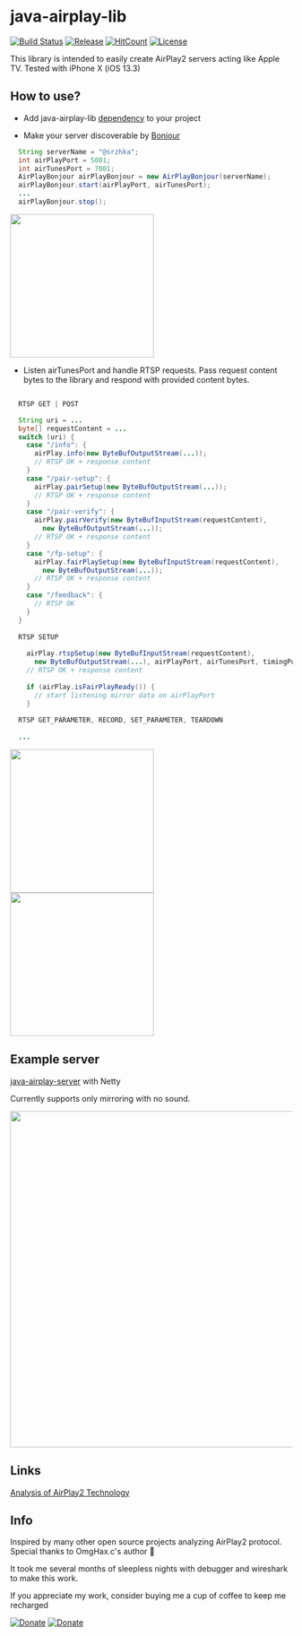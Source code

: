 # java-airplay-lib

[![Build Status](https://travis-ci.com/serezhka/java-airplay-lib.svg?branch=master)](https://travis-ci.com/serezhka/java-airplay-lib) [![Release](https://jitpack.io/v/serezhka/java-airplay-lib.svg)](https://jitpack.io/#serezhka/java-airplay-lib) [![HitCount](http://hits.dwyl.io/serezhka/java-airplay-lib.svg)](http://hits.dwyl.io/serezhka/java-airplay-lib)
[![License](https://img.shields.io/badge/license-MIT-blue.svg)](http://opensource.org/licenses/MIT)

This library is intended to easily create AirPlay2 servers acting like Apple TV. Tested with iPhone X (iOS 13.3)

## How to use?

* Add java-airplay-lib [dependency](https://jitpack.io/#serezhka/java-airplay-lib) to your project

* Make your server discoverable by [Bonjour](https://ru.wikipedia.org/wiki/Bonjour)

```java
  String serverName = "@srzhka";
  int airPlayPort = 5001;
  int airTunesPort = 7001;
  AirPlayBonjour airPlayBonjour = new AirPlayBonjour(serverName);
  airPlayBonjour.start(airPlayPort, airTunesPort);
  ...
  airPlayBonjour.stop();
```

<img src="https://github.com/serezhka/java-airplay-lib/blob/media/bonjour.jpg" width="256" height="256">

* Listen airTunesPort and handle RTSP requests. Pass request content bytes to the library and respond with provided content bytes.

```java

  RTSP GET | POST

  String uri = ...
  byte[] requestContent = ...
  switch (uri) {
    case "/info": {
      airPlay.info(new ByteBufOutputStream(...));
      // RTSP OK + response content
    }
    case "/pair-setup": {
      airPlay.pairSetup(new ByteBufOutputStream(...));
      // RTSP OK + response content
    }
    case "/pair-verify": {
      airPlay.pairVerify(new ByteBufInputStream(requestContent),
        new ByteBufOutputStream(...));
      // RTSP OK + response content
    }
    case "/fp-setup": {
      airPlay.fairPlaySetup(new ByteBufInputStream(requestContent),
        new ByteBufOutputStream(...));
      // RTSP OK + response content
    }
    case "/feedback": {
      // RTSP OK
    }
  }
  
  RTSP SETUP
  
    airPlay.rtspSetup(new ByteBufInputStream(requestContent),
      new ByteBufOutputStream(...), airPlayPort, airTunesPort, timingPort); 
    // RTSP OK + response content
      
    if (airPlay.isFairPlayReady()) {
      // start listening mirror data on airPlayPort 
    }
  
  RTSP GET_PARAMETER, RECORD, SET_PARAMETER, TEARDOWN
  
  ...
```
<img src="https://github.com/serezhka/java-airplay-lib/blob/media/paired_1.jpg" width="256" height="256"><img src="https://github.com/serezhka/java-airplay-lib/blob/media/paired_2.jpg" height="256">

## Example server

[java-airplay-server](https://github.com/serezhka/java-airplay-server) with Netty

Currently supports only mirroring with no sound.

<img src="https://github.com/serezhka/java-airplay-server-examples/blob/media/gstreamer_playback.gif" width="600">

## Links

[Analysis of AirPlay2 Technology](http://www.programmersought.com/article/2084789418/)

## Info

Inspired by many other open source projects analyzing AirPlay2 protocol. Special thanks to OmgHax.c's author 🤯

It took me several months of sleepless nights with debugger and wireshark to make this work.

If you appreciate my work, consider buying me a cup of coffee to keep me recharged

[![Donate](https://img.shields.io/badge/Donate-PayPal-green.svg)](https://www.paypal.com/paypalme2/srzhka) [![Donate](https://github.com/serezhka/java-airplay-lib/blob/media/yandex_money.svg)](https://money.yandex.ru/to/4100111540466689)
